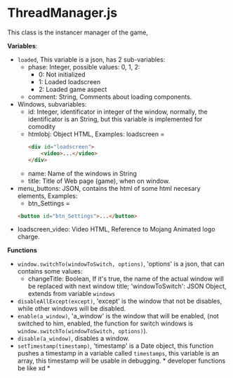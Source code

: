# ThreadManager.js
This class is the instancer manager of the game,

**Variables**:
* `loaded`, This variable is a json, has 2 sub-variables:
    * phase: Integer, possible values: 0, 1, 2:
        * 0: Not initialized
        * 1: Loaded loadscreen
        * 2: Loaded game aspect
    * comment: String, Comments about loading components.
* Windows, subvariables:
    * id: Integer, identificator in integer of the window, normally, the identificator is an String, but this variable is implemented for comodity
    * htmlobj: Object HTML, Examples: loadscreen =
        ```html
        <div id="loadscreen">
            <video>...</video>
        </div>
        ```
    * name: Name of the windows in String
    * title: Title of Web page (game), when on window.
* menu_buttons: JSON, contains the html of some html necesary elements, Examples:
    * btn_Settings =
    ```html
    <button id="btn_Settings">...</button>
    ```
* loadscreen_video: Video HTML, Reference to Mojang Animated logo charge.

**Functions**
* `window.switchTo(windowToSwitch, options)`, 'options' is a json, that can contains some values:
    * changeTitle: Boolean, If it's true, the name of the actual window will be replaced with next window title; 'windowToSwitch': JSON Object, extends from variable `windows`
* `disableAllExcept(except)`, 'except' is the window that not be disables, while other windows will be disabled.
* `enable(a_window)`, 'a_window' is the window that will be enabled, (not switched to him, enabled, the function for switch windows is `window.switchTo(windowToSwitch, options)`).
* `disable(a_window)`, disables a window.
* `setTimestamp(timestamp)`, 'timestamp' is a Date object, this function pushes a timestamp in a variable called `timestamps`, this variable is an array, this timestamp will be usable in debugging. * developer functions be like xd *
